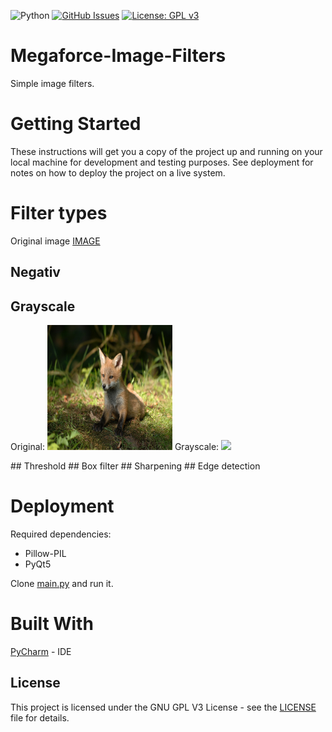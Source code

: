 ![Python](https://img.shields.io/badge/python-v3.6-blue.svg)
[![GitHub Issues](https://img.shields.io/github/issues/megaforce/Megaforce-Image-Filters.svg)](https://github.com/megaforce/Megaforce-Image-Filters/issues)
[![License: GPL v3](https://img.shields.io/badge/License-GPL%20v3-blue.svg)](https://www.gnu.org/licenses/gpl-3.0)


# Megaforce-Image-Filters
Simple image filters.
# Getting Started
These instructions will get you a copy of the project up and running on your local machine for development and testing purposes. See deployment for notes on how to deploy the project on a live system.

# Filter types
Original image [IMAGE](https://pixabay.com/en/mammals-wildlife-expensive-fox-3218028/)
 ## Negativ 
 ## Grayscale
 <p align="left">
  Original:
  <img src="https://github.com/megaforce/Megaforce-Image-Filters/blob/master/Image_examples/original.jpg?raw=true" width  = "200" height = "200">
 Grayscale:
  <img src="https://cloud.githubusercontent.com/assets/4659608/13037708/0cb05126-d398-11e5-9b70-09cc415ac791.png" width="200">
</p>
 ## Threshold
 ## Box filter
 ## Sharpening
 ## Edge detection
  
# Deployment
Required dependencies: 
* Pillow-PIL 
* PyQt5

Clone [main.py](https://github.com/megaforce/Megaforce-Image-Filters/blob/master/Filters/main.py) and run it.

# Built With
[PyCharm](https://www.jetbrains.com/pycharm) - IDE

## License

This project is licensed under the GNU GPL V3  License - see the [LICENSE](https://github.com/megaforce/Megaforce-Image-Filters/blob/master/LICENSE) file for details.
